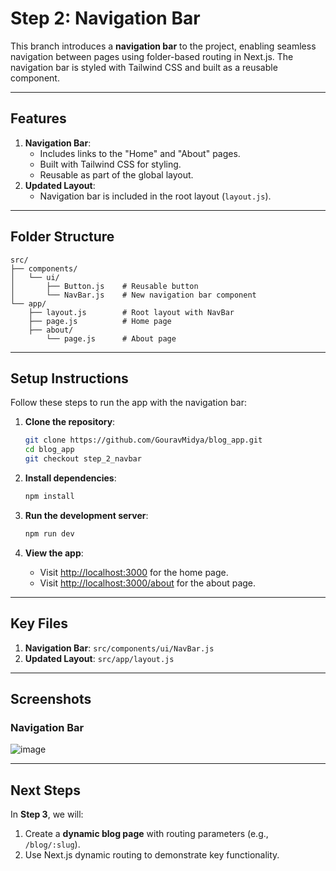 # Step 2: Navigation Bar

This branch introduces a **navigation bar** to the project, enabling seamless navigation between pages using folder-based routing in Next.js. The navigation bar is styled with Tailwind CSS and built as a reusable component.

---

## Features
1. **Navigation Bar**:
   - Includes links to the "Home" and "About" pages.
   - Built with Tailwind CSS for styling.
   - Reusable as part of the global layout.
2. **Updated Layout**:
   - Navigation bar is included in the root layout (`layout.js`).

---

## Folder Structure
```
src/
├── components/
│   └── ui/
│       ├── Button.js    # Reusable button
│       └── NavBar.js    # New navigation bar component
└── app/
    ├── layout.js        # Root layout with NavBar
    ├── page.js          # Home page
    ├── about/
        └── page.js      # About page
```

---

## Setup Instructions
Follow these steps to run the app with the navigation bar:

1. **Clone the repository**:
   ```bash
   git clone https://github.com/GouravMidya/blog_app.git
   cd blog_app
   git checkout step_2_navbar
   ```

2. **Install dependencies**:
   ```bash
   npm install
   ```

3. **Run the development server**:
   ```bash
   npm run dev
   ```

4. **View the app**:
   - Visit [http://localhost:3000](http://localhost:3000) for the home page.
   - Visit [http://localhost:3000/about](http://localhost:3000/about) for the about page.

---

## Key Files
1. **Navigation Bar**: `src/components/ui/NavBar.js`
2. **Updated Layout**: `src/app/layout.js`

---

## Screenshots
### Navigation Bar
![image](https://github.com/user-attachments/assets/44f6dc17-0249-4dc7-872f-101e29af640b)

---

## Next Steps
In **Step 3**, we will:
1. Create a **dynamic blog page** with routing parameters (e.g., `/blog/:slug`).
2. Use Next.js dynamic routing to demonstrate key functionality.
